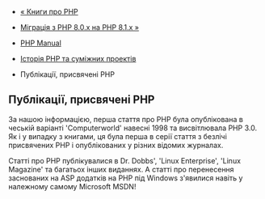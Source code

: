 - [« Книги про PHP](history.php.books.md)
- [Міграція з PHP 8.0.x на PHP 8.1.x »](migration81.md)

- [PHP Manual](index.md)
- [Історія PHP та суміжних проектів](history.md)
- Публікації, присвячені PHP

## Публікації, присвячені PHP

За нашою інформацією, перша стаття про PHP була опублікована в чеській
варіанті 'Computerworld' навесні 1998 та висвітлювала PHP 3.0. Як і у випадку
з книгами, ця була перша в серії стаття з безлічі присвячених PHP і
опублікованих у різних відомих журналах.

Статті про PHP публікувалися в Dr. Dobbs', 'Linux Enterprise', 'Linux
Magazine' та багатьох інших виданнях. А статті про перенесення заснованих на
ASP додатків на PHP під Windows з'явилися навіть у належному самому
Microsoft MSDN!
